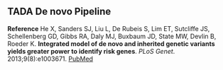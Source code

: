 ## TADA De novo Pipeline


**Reference**
He X, Sanders SJ, Liu L, De Rubeis S, Lim ET, Sutcliffe JS, Schellenberg GD, Gibbs RA, Daly MJ, Buxbaum JD, State MW, Devlin B, Roeder K. **Integrated model of de novo and inherited genetic variants yields greater power to identify risk genes**. *PLoS Genet*. 2013;9(8):e1003671. [PubMed](https://pubmed.ncbi.nlm.nih.gov/23966865/)
